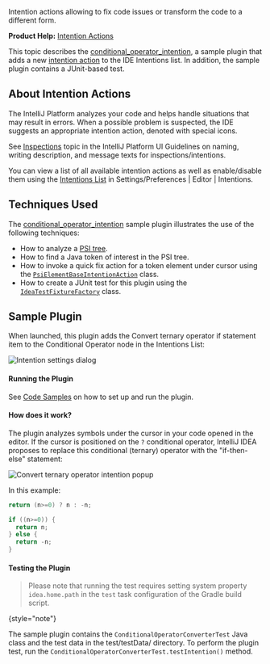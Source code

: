 [//]: # (title: Intentions)

<!-- Copyright 2000-2023 JetBrains s.r.o. and contributors. Use of this source code is governed by the Apache 2.0 license. -->

<link-summary>Intention actions allowing to fix code issues or transform the code to a different form.</link-summary>

<tldr>

**Product Help:** [Intention Actions](https://www.jetbrains.com/help/idea/intention-actions.html)

</tldr>

This topic describes the [conditional_operator_intention](%gh-sdk-samples%/conditional_operator_intention), a sample plugin that adds a new [intention action](https://www.jetbrains.com/help/idea/intention-actions.html) to the IDE Intentions list.
In addition, the sample plugin contains a JUnit-based test.

## About Intention Actions

The IntelliJ Platform analyzes your code and helps handle situations that may result in errors.
When a possible problem is suspected, the IDE suggests an appropriate intention action, denoted with special icons.

See [Inspections](https://jetbrains.design/intellij/text/inspections/) topic in the IntelliJ Platform UI Guidelines on naming, writing description, and message texts for inspections/intentions.

You can view a list of all available intention actions as well as enable/disable them using the [Intentions List](https://www.jetbrains.com/help/idea/intention-actions.html#intention-settings) in <ui-path>Settings/Preferences | Editor | Intentions</ui-path>.

## Techniques Used

The [conditional_operator_intention](%gh-sdk-samples%/conditional_operator_intention) sample plugin illustrates the use of the following techniques:

- How to analyze a [PSI tree](psi_files.md).
- How to find a Java token of interest in the PSI tree.
- How to invoke a quick fix action for a token element under cursor using the [`PsiElementBaseIntentionAction`](%gh-ic%/platform/lang-api/src/com/intellij/codeInsight/intention/PsiElementBaseIntentionAction.java) class.
- How to create a JUnit test for this plugin using the [`IdeaTestFixtureFactory`](%gh-ic%/platform/testFramework/src/com/intellij/testFramework/fixtures/IdeaTestFixtureFactory.java) class.

## Sample Plugin

When launched, this plugin adds the <control>Convert ternary operator if statement</control> item to the <control>Conditional Operator</control> node in the Intentions List:

![Intention settings dialog](IntentionsList.png)

#### Running the Plugin

See [Code Samples](code_samples.md) on how to set up and run the plugin.

#### How does it work?

The plugin analyzes symbols under the cursor in your code opened in the editor.
If the cursor is positioned on the `?` conditional operator, IntelliJ IDEA proposes to replace this conditional (ternary) operator with the "if-then-else" statement:

![Convert ternary operator intention popup](TernaryOperator.png)

In this example:

<compare>

```java
return (n>=0) ? n : -n;
```

```java
if ((n>=0)) {
  return n;
} else {
  return -n;
}
```
</compare>

#### Testing the Plugin

> Please note that running the test requires setting system property `idea.home.path` in the `test` task configuration of the Gradle build script.
>
{style="note"}

The sample plugin contains the `ConditionalOperatorConverterTest` Java class and the test data in the <path>test/testData/</path> directory.
To perform the plugin test, run the `ConditionalOperatorConverterTest.testIntention()` method.
